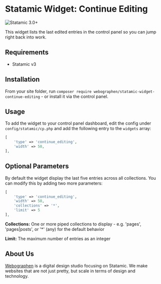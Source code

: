# Statamic Widget: Continue Editing

![Statamic 3.0+](https://img.shields.io/badge/Statamic-3.0+-FF269E?style=for-the-badge&link=https://statamic.com)

This widget lists the last edited entries in the control panel so you can jump right back into work.

## Requirements

- Statamic v3

## Installation

From your site folder, run `composer require webographen/statamic-widget-continue-editing` - or install it via the control panel.

## Usage

To add the widget to  your control panel dashboard, edit the config under `config/statamic/cp.php` and add the following entry to the `widgets` array:

```php
[
    'type' => 'continue_editing',
    'width' => 50,
],

```

## Optional Parameters

By default the widget display the last five entries across all collections. You can modify this by adding two more parameters:

```php
[
    'type' => 'continue_editing',
    'width' => 50,
    'collections' => '*',
    'limit' => 5
],

```

**Collections:** One or more piped collections to display - e.g. 'pages', 'pages|posts', or '*' (any) for the default behavior

**Limit:** The maximum number of entries as an integer

## About Us

[Webographen](https://en.webographen.de/) is a digital design studio focusing on Statamic. We make websites that are not just pretty, but scale in terms of design and technology.